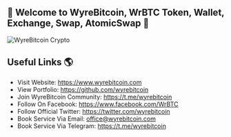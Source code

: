 
## 👋 Welcome to WyreBitcoin, WrBTC Token, Wallet, Exchange, Swap, AtomicSwap 👋

<img src="https://pbs.twimg.com/media/FJy-fPGXoAIQHSt?format=png" alt="WyreBitcoin Crypto">



## Useful Links 🌎
- Visit Website: https://www.wyrebitcoin.com
- View Portfolio: https://github.com/wyrebitcoin
- Join WyreBitcoin Community: https://t.me/wyrebitcoin
- Follow On Facebook: https://www.facebook.com/WrBTC
- Follow Official Twitter: https://twitter.com/wyrebitcoin
- Book Service Via Email: office@wyrebitcoin.com
- Book Service Via Telegram: https://t.me/wyrebitcoin
